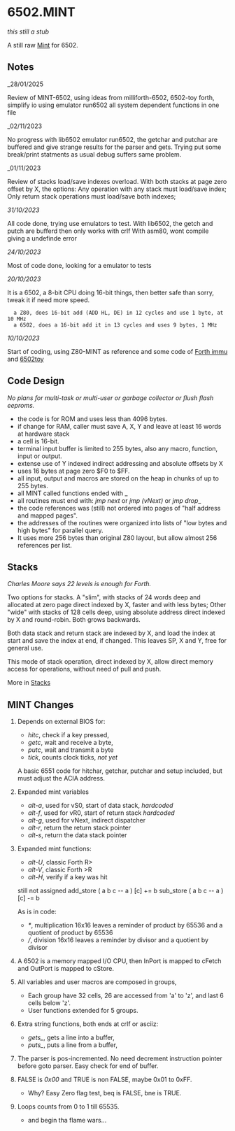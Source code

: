 # 6502.MINT

_this still a stub_

A still raw [Mint](https://github.com/monsonite/MINT) for 6502.

## Notes

_28/01/2025

Review of MINT-6502, using ideas from milliforth-6502, 6502-toy forth, simplify io using emulator run6502
all system dependent functions in one file

_02/11/2023

No progress with lib6502 emulator run6502, the getchar and putchar are buffered and give strange results for the parser and gets. Trying put some break/print statments as usual debug suffers same problem.

_01/11/2023

Review of stacks load/save indexes overload. With both stacks at page zero offset by X, the options: Any operation with any stack must load/save index; Only return stack operations must load/save both indexes; 

_31/10/2023_

All code done, trying use emulators to test. 
    With lib6502, the getch and putch are bufferd then only works with crlf
    With asm80, wont compile giving a undefinde error

_24/10/2023_
      
Most of code done, looking for a emulator to tests
      
_20/10/2023_

It is a 6502, a 8-bit CPU doing 16-bit things, then better safe than sorry, tweak it if need more speed.

      a Z80, does 16-bit add (ADD HL, DE) in 12 cycles and use 1 byte, at 10 MHz  
      a 6502, does a 16-bit add it in 13 cycles and uses 9 bytes, 1 MHz 

_10/10/2023_

Start of coding, using Z80-MINT as reference and some code of [Forth immu](https://github.com/agsb/immu) and [6502toy](https://github.com/agsb/6502toy)
      
## Code Design

_No plans for multi-task or multi-user or garbage collector or flush flash eeproms._ 

   - the code is for ROM and uses less than 4096 bytes.
   - if change for RAM, caller must save A, X, Y and leave at least 16 words at hardware stack 
   - a cell is 16-bit.
   - terminal input buffer is limited to 255 bytes, also any macro, function, input or output.  
   - extense use of Y indexed indirect addressing and absolute offsets by X
   - uses 16 bytes at page zero $F0 to $FF.
   - all input, output and macros are stored on the heap in chunks of up to 255 bytes.
   - all MINT called functions ended with \_
   - all routines must end with: _jmp next_ or _jmp (vNext)_ or _jmp drop__ 
   - the code references was (still) not ordered into pages of "half address and mapped pages".
   - the addresses of the routines were organized into lists of "low bytes and high bytes" for parallel query.
   - It uses more 256 bytes than original Z80 layout, but allow almost 256 references per list.

## Stacks

_Charles Moore says 22 levels is enough for Forth._

Two options for stacks. A "slim", with stacks of 24 words deep and allocated at zero page direct indexed by X, faster and with less bytes; Other "wide" with stacks of 128 cells deep, using absolute address direct indexed by X and round-robin. Both grows backwards. 

Both data stack and return stack are indexed by X, and load the index at start and save the index at end, if changed. This leaves SP, X and Y, free for general use. 

This mode of stack operation, direct indexed by X, allow direct memory access for operations, without need of pull and push. 

More in [Stacks](https://github.com/agsb/6502.MINT/blob/main/arch/6502/stks/Stacks.md)
     
## MINT Changes

1. Depends on external BIOS for:
   
      - _hitc_, check if a key pressed,
      - _getc_, wait and receive a byte,
      - _putc_, wait and transmit a byte
      - _tick_, counts clock ticks, *not yet*
        
      A basic 6551 code for hitchar, getchar, putchar and setup included, but must adjust the ACIA address.
   
3. Expanded mint variables
   
      - _alt-a_, used for vS0, start of data stack, *hardcoded*
      - _alt-f_, used for vR0, start of return stack  *hardcoded*
      - _alt-g_, used for vNext, indirect dispatcher  
      - _alt-r_, return the return stack pointer
      - _alt-s_, return the data stack pointer

5. Expanded mint functions:

      - _alt-U_, classic Forth R> 
      - _alt-V_, classic Forth >R 
      - _alt-H_, verify if a key was hit 

      still not assigned
            add_store ( a b c -- a ) [c] += b 
            sub_store ( a b c -- a ) [c] -= b
    
      As is in code:
   
      - _*_, multiplication 16x16 leaves a reminder of product by 65536 and a quotient of product by 65536
      - _/_, division 16x16 leaves a reminder by divisor and a quotient by divisor   

7. A 6502 is a memory mapped I/O CPU, then InPort is mapped to cFetch and OutPort is mapped to cStore.
  
8. All variables and user macros are composed in groups,

      - Each group have 32 cells, 26 are accessed from 'a' to 'z', and last 6 cells below 'z'.
      - User functions extended for 5 groups.  

10. Extra string functions, both ends at crlf or asciiz:

      - _gets\__, gets a line into a buffer, 
      - _puts\__, puts a line from a buffer,  

11. The parser is pos-incremented. No need decrement instruction pointer before goto parser. Easy check for end of buffer.

12. FALSE is _0x00_ and TRUE is non FALSE, maybe 0x01 to 0xFF.
      - Why? Easy Zero flag test, beq is FALSE, bne is TRUE.

13. Loops counts from 0 to 1 till 65535.
      - and begin tha flame wars...

